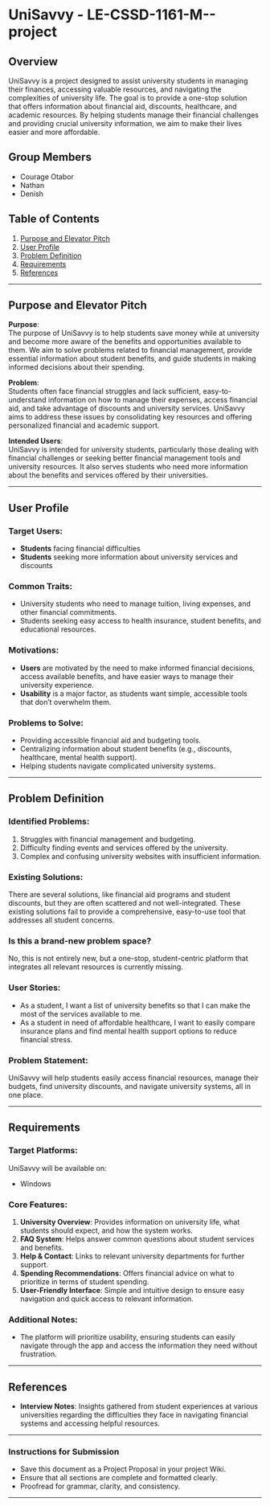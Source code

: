 # UniSavvy - LE-CSSD-1161-M--project

## Overview

UniSavvy is a project designed to assist university students in managing their finances, accessing valuable resources, and navigating the complexities of university life. The goal is to provide a one-stop solution that offers information about financial aid, discounts, healthcare, and academic resources. By helping students manage their financial challenges and providing crucial university information, we aim to make their lives easier and more affordable.

## Group Members
- Courage Otabor
- Nathan
- Denish

## Table of Contents
1. [Purpose and Elevator Pitch](#purpose-and-elevator-pitch)
2. [User Profile](#user-profile)
3. [Problem Definition](#problem-definition)
4. [Requirements](#requirements)
5. [References](#references)

---

## Purpose and Elevator Pitch

**Purpose**:  
The purpose of UniSavvy is to help students save money while at university and become more aware of the benefits and opportunities available to them. We aim to solve problems related to financial management, provide essential information about student benefits, and guide students in making informed decisions about their spending.

**Problem**:  
Students often face financial struggles and lack sufficient, easy-to-understand information on how to manage their expenses, access financial aid, and take advantage of discounts and university services. UniSavvy aims to address these issues by consolidating key resources and offering personalized financial and academic support.

**Intended Users**:  
UniSavvy is intended for university students, particularly those dealing with financial challenges or seeking better financial management tools and university resources. It also serves students who need more information about the benefits and services offered by their universities.

---

## User Profile

### Target Users:
- **Students** facing financial difficulties
- **Students** seeking more information about university services and discounts

### Common Traits:
- University students who need to manage tuition, living expenses, and other financial commitments.
- Students seeking easy access to health insurance, student benefits, and educational resources.

### Motivations:
- **Users** are motivated by the need to make informed financial decisions, access available benefits, and have easier ways to manage their university experience.
- **Usability** is a major factor, as students want simple, accessible tools that don’t overwhelm them.

### Problems to Solve:
- Providing accessible financial aid and budgeting tools.
- Centralizing information about student benefits (e.g., discounts, healthcare, mental health support).
- Helping students navigate complicated university systems.

---

## Problem Definition

### Identified Problems:
1. Struggles with financial management and budgeting.
2. Difficulty finding events and services offered by the university.
3. Complex and confusing university websites with insufficient information.

### Existing Solutions:
There are several solutions, like financial aid programs and student discounts, but they are often scattered and not well-integrated. These existing solutions fail to provide a comprehensive, easy-to-use tool that addresses all student concerns.

### Is this a brand-new problem space?
No, this is not entirely new, but a one-stop, student-centric platform that integrates all relevant resources is currently missing.

### User Stories:
- As a student, I want a list of university benefits so that I can make the most of the services available to me.
- As a student in need of affordable healthcare, I want to easily compare insurance plans and find mental health support options to reduce financial stress.

### Problem Statement:
UniSavvy will help students easily access financial resources, manage their budgets, find university discounts, and navigate university systems, all in one place.  

---

## Requirements

### Target Platforms:
UniSavvy will be available on:
- Windows


### Core Features:
1. **University Overview**: Provides information on university life, what students should expect, and how the system works.
2. **FAQ System**: Helps answer common questions about student services and benefits.
3. **Help & Contact**: Links to relevant university departments for further support.
4. **Spending Recommendations**: Offers financial advice on what to prioritize in terms of student spending.
5. **User-Friendly Interface**: Simple and intuitive design to ensure easy navigation and quick access to relevant information.

### Additional Notes:
- The platform will prioritize usability, ensuring students can easily navigate through the app and access the information they need without frustration.

---

## References

- **Interview Notes**: Insights gathered from student experiences at various universities regarding the difficulties they face in navigating financial systems and accessing helpful resources.

---

### Instructions for Submission

- Save this document as a Project Proposal in your project Wiki.
- Ensure that all sections are complete and formatted clearly.
- Proofread for grammar, clarity, and consistency.

---
